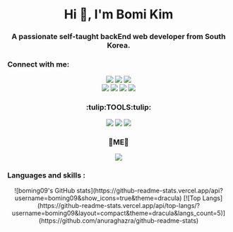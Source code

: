 <!--
**boming09/boming09** is a ✨ _special_ ✨ repository because its `README.md` (this file) appears on your GitHub profile.

Here are some ideas to get you started:

- 🔭 I’m currently working on ...
- 🌱 I’m currently learning ...
- 👯 I’m looking to collaborate on ...
- 🤔 I’m looking for help with ...
- 💬 Ask me about ...
- 📫 How to reach me: ...
- 😄 Pronouns: ...
- ⚡ Fun fact: ...
-->

<h1 align="center">Hi 👋, I'm Bomi Kim</h1>
<h3 align="center">A passionate self-taught backEnd web developer from South Korea.</h3>

<h3 align="left">Connect with me:</h3>

<div align="center"><img src="https://img.shields.io/badge/Java-007396?style=flat-square&logo=Java&logoColor=white"/> <img src="https://img.shields.io/badge/Oracle-F80000?style=flat-square&logo=Oracle&logoColor=white"/> <img src="https://img.shields.io/badge/Spring-6DB33F?style=flat-square&logo=Spring&logoColor=white"/><div>

<div align="center"><img src="https://img.shields.io/badge/HTML5-E34F26?style=flat-square&logo=HTML5&logoColor=white"/> <img src="https://img.shields.io/badge/CSS3-1572B6?style=flat-square&logo=CSS3&logoColor=white"/> <img src="https://img.shields.io/badge/JavaScript-F7DF1E?style=flat-square&logo=JavaScript&logoColor=white"/> <img src="https://img.shields.io/badge/jQuery-0769AD?style=flat-square&logo=jQuery&logoColor=white"/><div>
  
<h3 align="center">:tulip:TOOLS:tulip:</h3>
<img src="https://img.shields.io/badge/Eclipse-2C2255?style=flat-square&logo=Eclipse&logoColor=white"/> <img src="https://img.shields.io/badge/VisualStudioCode-007ACC?style=flat-square&logo=VisualStudioCode&logoColor=white"/> <img src="https://img.shields.io/badge/GitHub-181717?style=flat-square&logo=GitHub&logoColor=white"/> 

<h3 align="center">💜ME💜</h3>
<a href="" target="_blank"><img src="https://img.shields.io/badge/Notion-000000?style=flat-square&logo=Notion&logoColor=white"/></a>

<h3 align="left">Languages and skills :</h3>
![boming09's GitHub stats](https://github-readme-stats.vercel.app/api?username=boming09&show_icons=true&theme=dracula)
[![Top Langs](https://github-readme-stats.vercel.app/api/top-langs/?username=boming09&layout=compact&theme=dracula&langs_count=5)](https://github.com/anuraghazra/github-readme-stats)
<!-- https://velog.io/@dding_ji/Github-Readme-Profile -->
